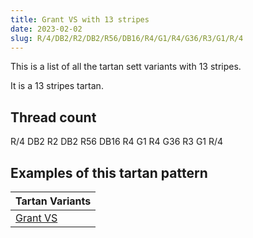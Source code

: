 ```yaml
---
title: Grant VS with 13 stripes
date: 2023-02-02
slug: R/4/DB2/R2/DB2/R56/DB16/R4/G1/R4/G36/R3/G1/R/4
---
```

This is a list of all the tartan sett variants with 13 stripes.

It is a 13 stripes tartan.


## Thread count
R/4 DB2 R2 DB2 R56 DB16 R4 G1 R4 G36 R3 G1 R/4

## Examples of this tartan pattern

| Tartan Variants |
|---------------|
| [Grant VS](/variants/r/4/db2/r2/db2/r56/db16/r4/g1/r4/g36/r3/g1/r/4-db00004c-g004c00-rc80000)||
